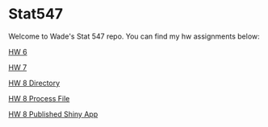 # Stat547

Welcome to Wade's Stat 547 repo.
You can find my hw assignments below:

<a href=https://github.com/wswade2/Stat547/blob/master/hw6.md>HW 6</a>

<a href=https://github.com/wswade2/Stat545-hw7-wade-wade/blob/master/README.md>HW 7</a>

<a href=https://github.com/wswade2/Stat547/tree/master/homework8>HW 8 Directory</a>

<a href=https://github.com/wswade2/Stat547/blob/master/homework8/Process.md>HW 8 Process File</a>

<a href=https://wswade2.shinyapps.io/homework8/>HW 8 Published Shiny App</a>
